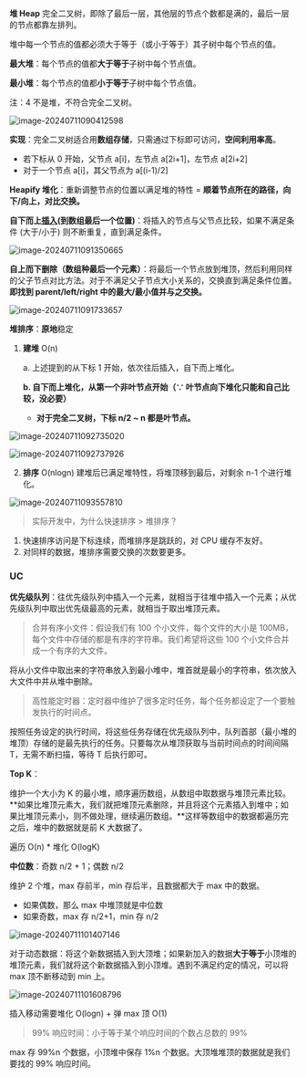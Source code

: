 **堆 Heap** 完全二叉树，即除了最后一层，其他层的节点个数都是满的，最后一层的节点都靠左排列。

堆中每一个节点的值都必须大于等于（或小于等于）其子树中每个节点的值。

**最大堆**：每个节点的值都**大于等于**子树中每个节点值。

**最小堆**：每个节点的值都**小于等于**子树中每个节点值。

注：4 不是堆，不符合完全二叉树。

![image-20240711090412598](./13_heap.assets/image-20240711090412598.png)

**实现**：完全二叉树适合用**数组存储**，只需通过下标即可访问，**空间利用率高**。

- 若下标从 0 开始，父节点 a[i]，左节点 a[2i+1]，左节点 a[2i+2]
- 对于一个节点 a[i]，其父节点为 a[(i-1)/2]

**Heapify 堆化**：重新调整节点的位置以满足堆的特性 = **顺着节点所在的路径，向下/向上，对比交换。**

**自下而上<u>插入</u>(到数组最后一个位置)**：将插入的节点与父节点比较，如果不满足条件 (大于/小于) 则不断重复，直到满足条件。

![image-20240711091350665](./13_heap.assets/image-20240711091350665.png)

**自上而下删除（数组种最后一个元素）**：将最后一个节点放到堆顶，然后利用同样的父子节点对比方法。对于不满足父子节点大小关系的，交换直到满足条件位置。**即找到 parent/left/right 中的最大/最小值并与之交换。**

![image-20240711091733657](./13_heap.assets/image-20240711091733657.png)

**堆排序**：**原地**稳定

1. **建堆** O(n)

   a. 上述提到的从下标 1 开始，依次往后插入，自下而上堆化。

   **b. 自下而上堆化，从第一个非叶节点开始（∵ 叶节点向下堆化只能和自己比较，没必要）**

   - **对于完全二叉树，下标 n/2 ~ n 都是叶节点。**

![image-20240711092735020](./13_heap.assets/image-20240711092735020.png)

![image-20240711092737926](./13_heap.assets/image-20240711092737926.png)

2. **排序** O(nlogn) 建堆后已满足堆特性，将堆顶移到最后，对剩余 n-1 个进行堆化。

![image-20240711093557810](./13_heap.assets/image-20240711093557810.png)

> 实际开发中，为什么快速排序 > 堆排序？

1. 快速排序访问是下标连续，而堆排序是跳跃的，对 CPU 缓存不友好。
2. 对同样的数据，堆排序需要交换的次数要更多。

### UC

**优先级队列**：往优先级队列中插入一个元素，就相当于往堆中插入一个元素；从优先级队列中取出优先级最高的元素，就相当于取出堆顶元素。

> 合并有序小文件：假设我们有 100 个小文件，每个文件的大小是 100MB，每个文件中存储的都是有序的字符串。我们希望将这些 100 个小文件合并成一个有序的大文件。

将从小文件中取出来的字符串放入到最小堆中，堆首就是最小的字符串，依次放入大文件中并从堆中删除。

> 高性能定时器：定时器中维护了很多定时任务，每个任务都设定了一个要触发执行的时间点。

按照任务设定的执行时间，将这些任务存储在优先级队列中，队列首部（最小堆的堆顶）存储的是最先执行的任务。只要每次从堆顶获取与当前时间点的时间间隔 T，无需不断扫描，等待 T 后执行即可。



**Top K**：

维护一个大小为 K 的最小堆，顺序遍历数组，从数组中取数据与堆顶元素比较。**如果比堆顶元素大，我们就把堆顶元素删除，并且将这个元素插入到堆中；如果比堆顶元素小，则不做处理，继续遍历数组。**这样等数组中的数据都遍历完之后，堆中的数据就是前 K 大数据了。

遍历 O(n) * 堆化 O(logK)



**中位数**：奇数 n/2 + 1；偶数 n/2

维护 2 个堆，max 存前半，min 存后半，且数据都大于 max 中的数据。

- 如果偶数，那么 max 中堆顶就是中位数
- 如果奇数，max 存 n/2+1，min 存 n/2

![image-20240711101407146](./13_heap.assets/image-20240711101407146.png)

对于动态数据：将这个新数据插入到大顶堆；如果新加入的数据**大于等于**小顶堆的堆顶元素，我们就将这个新数据插入到小顶堆。遇到不满足约定的情况，可以将 max 顶不断移动到 min 上。

![image-20240711101608796](./13_heap.assets/image-20240711101608796.png)

插入移动需要堆化 O(logn) + 弹 max 顶 O(1)

> 99% 响应时间：小于等于某个响应时间的个数占总数的 99%

max 存 99%n 个数据，小顶堆中保存 1%n 个数据。大顶堆堆顶的数据就是我们要找的 99% 响应时间。